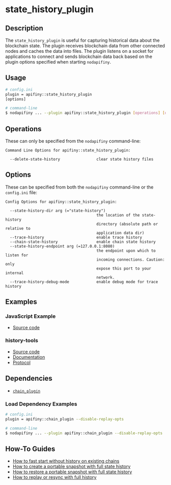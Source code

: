 # state_history_plugin

## Description

The `state_history_plugin` is useful for capturing historical data about the blockchain state. The plugin receives blockchain data from other connected nodes and caches the data into files. The plugin listens on a socket for applications to connect and sends blockchain data back based on the plugin options specified when starting `nodapifiny`.

## Usage

```sh
# config.ini
plugin = apifiny::state_history_plugin
[options]

# command-line
$ nodapifiny ... --plugin apifiny::state_history_plugin [operations] [options]
```

## Operations

These can only be specified from the `nodapifiny` command-line:

```console
Command Line Options for apifiny::state_history_plugin:

  --delete-state-history                clear state history files
```

## Options

These can be specified from both the `nodapifiny` command-line or the `config.ini` file:

```console
Config Options for apifiny::state_history_plugin:

  --state-history-dir arg (="state-history")
                                        the location of the state-history 
                                        directory (absolute path or relative to
                                        application data dir)
  --trace-history                       enable trace history
  --chain-state-history                 enable chain state history
  --state-history-endpoint arg (=127.0.0.1:8080)
                                        the endpoint upon which to listen for 
                                        incoming connections. Caution: only 
                                        expose this port to your internal 
                                        network.
  --trace-history-debug-mode            enable debug mode for trace history
```

## Examples

### JavaScript Example

  * [Source code](https://github.com/EOSIO/apifiny/blob/state-history-docs/docs/state-history-plugin/js-example.md)

### history-tools

  * [Source code](https://github.com/EOSIO/history-tools/)
  * [Documentation](https://apifiny.github.io/history-tools/)
  * [Protocol](https://github.com/EOSIO/apifiny/blob/state-history-docs/docs/state-history-plugin/protocol.md)

## Dependencies

* [`chain_plugin`](../chain_plugin/index.md)

### Load Dependency Examples

```sh
# config.ini
plugin = apifiny::chain_plugin --disable-replay-opts

# command-line
$ nodapifiny ... --plugin apifiny::chain_plugin --disable-replay-opts
```

## How-To Guides

* [How to fast start without history on existing chains](how-to-fast-start-without-old-history.md)
* [How to create a portable snapshot with full state history](how-to-create-snapshot-with-full-history.md)
* [How to restore a portable snapshot with full state history](how-to-restore-snapshot-with-full-history.md)
* [How to replay or resync with full history](how-to-replay-or-resync-wth-full-history.md)
